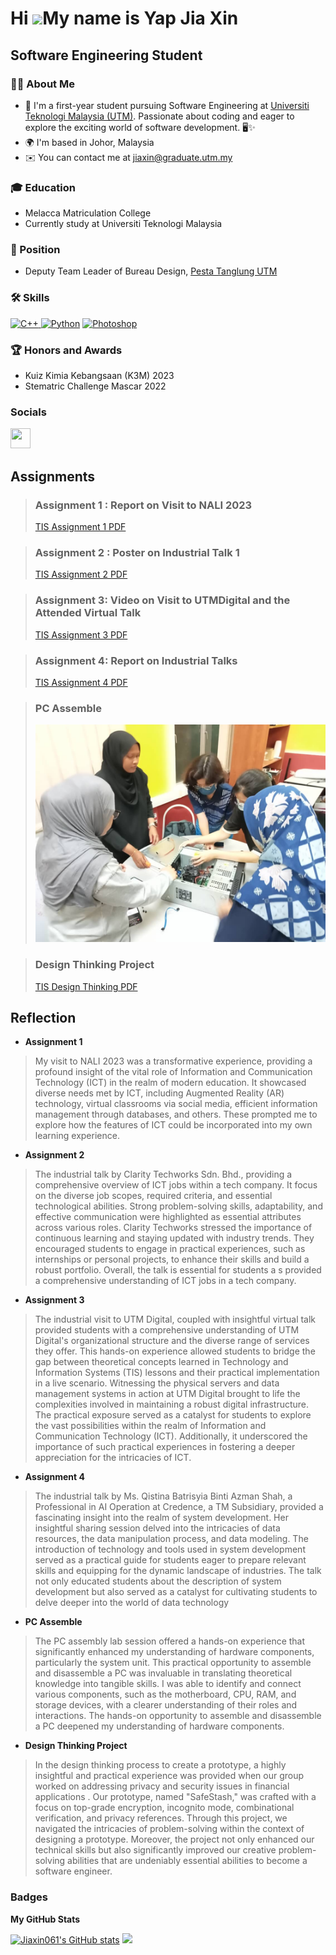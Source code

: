 Hi ![](https://user-images.githubusercontent.com/18350557/176309783-0785949b-9127-417c-8b55-ab5a4333674e.gif)My name is Yap Jia Xin
===================================================================================================================================

Software Engineering Student
----------------------------
### 👩‍💻 About Me

* 👋 I'm a first-year student pursuing Software Engineering at [Universiti Teknologi Malaysia (UTM)](https://www.utm.my/). Passionate about coding and eager to explore the exciting world of software development. 🖥️✨
* 🌍 I'm based in Johor, Malaysia
* ✉️ You can contact me at [jiaxin@graduate.utm.my](mailto:jiaxin@graduate.utm.my)




### 🎓 Education
* Melacca Matriculation College
* Currently study at Universiti Teknologi Malaysia



### 💼 Position
* Deputy Team Leader of Bureau Design, [Pesta Tanglung UTM](https://www.utm.my/ptutm/)

  

### 🛠️ Skills


<p align="left">
<a href="https://docs.microsoft.com/en-us/cpp/?view=msvc-170" target="_blank" rel="noreferrer"><img src="https://raw.githubusercontent.com/danielcranney/readme-generator/main/public/icons/skills/cplusplus-colored.svg" width="36" height="36" alt="C++" />      </a><a href="https://www.python.org/" target="_blank" rel="noreferrer"><img src="https://raw.githubusercontent.com/danielcranney/readme-generator/main/public/icons/skills/python-colored.svg" width="36" height="36" alt="Python" /></a>      <a href="https://www.adobe.com/uk/products/photoshop.html" target="_blank" rel="noreferrer"><img src="https://raw.githubusercontent.com/danielcranney/readme-generator/main/public/icons/skills/photoshop-colored.svg" width="36" height="36" alt="Photoshop" /></a>
</p>

### 🏆 Honors and Awards
* Kuiz Kimia Kebangsaan (K3M) 2023
* Stematric Challenge Mascar 2022

### Socials

<p align="left"> <a href="https://www.github.com/Jiaxin061" target="_blank" rel="noreferrer"> <picture> <source media="(prefers-color-scheme: dark)" srcset="https://raw.githubusercontent.com/danielcranney/readme-generator/main/public/icons/socials/github-dark.svg" /> <source media="(prefers-color-scheme: light)" srcset="https://raw.githubusercontent.com/danielcranney/readme-generator/main/public/icons/socials/github.svg" /> <img src="https://raw.githubusercontent.com/danielcranney/readme-generator/main/public/icons/socials/github.svg" width="32" height="32" /> </picture> </a></p>


## Assignments

> ### Assignment 1 : Report on Visit to NALI 2023
> [TIS Assignment 1 PDF](https://github.com/Jiaxin061/Jiaxin061/blob/main/TIS_Assignment_1.pdf)



> ### Assignment 2 : Poster on Industrial Talk 1
> [TIS Assignment 2 PDF](https://github.com/Jiaxin061/Jiaxin061/blob/main/TIS_assignment_2.pdf)


> ### Assignment 3: Video on Visit to UTMDigital and the Attended Virtual Talk
> [TIS Assignment 3 PDF](https://github.com/Jiaxin061/Jiaxin061/blob/main/TIS_assignment_3.pdf)

> ### Assignment 4: Report on Industrial Talks
> [TIS Assignment 4 PDF](https://github.com/Jiaxin061/Jiaxin061/blob/main/TIS_assignment_4.pdf)

> ### PC Assemble
> ![My Image](https://github.com/Jiaxin061/Jiaxin061/blob/main/TIS_PC_Assemble.jpg)

> ### Design Thinking Project
> [TIS Design Thinking PDF](https://github.com/Jiaxin061/Jiaxin061/blob/main/Design%20Thinking-Group%208_S06%20(1).pdf)

## Reflection
* **Assignment 1**

> My visit to NALI 2023 was a transformative experience, providing a profound insight of the vital role of Information and Communication Technology (ICT) in the realm of modern education. It showcased diverse needs met by ICT, including Augmented Reality (AR) technology, virtual classrooms via social media, efficient information management through databases, and others. These prompted me to explore how the features of ICT could be incorporated into my own learning experience.


* **Assignment 2**
  
> The industrial talk by Clarity Techworks Sdn. Bhd., providing a comprehensive overview of ICT jobs within a tech company. It focus on the diverse job scopes, required criteria, and essential technological abilities. Strong problem-solving skills, adaptability, and effective communication were highlighted as essential attributes across various roles. Clarity Techworks stressed the importance of continuous learning and staying updated with industry trends. They encouraged students to engage in practical experiences, such as internships or personal projects, to enhance their skills and build a robust portfolio. Overall, the talk is essential for students a s provided a comprehensive understanding of ICT jobs in a tech company.


* **Assignment 3**
  
> The industrial visit to UTM Digital, coupled with insightful virtual talk provided students with a comprehensive understanding of UTM Digital's organizational structure and the diverse range of services they offer. This hands-on experience allowed students to bridge the gap between theoretical concepts learned in Technology and Information Systems (TIS) lessons and their practical implementation in a live scenario. Witnessing the physical servers and data management systems in action at UTM Digital brought to life the complexities involved in maintaining a robust digital infrastructure. The practical exposure served as a catalyst for students to explore the vast possibilities within the realm of Information and Communication Technology (ICT). Additionally, it underscored the importance of such practical experiences in fostering a deeper appreciation for the intricacies of ICT.


* **Assignment 4**

> The industrial talk by Ms. Qistina Batrisyia Binti Azman Shah, a Professional in AI Operation at Credence, a TM Subsidiary, provided a fascinating insight into the realm of system development. Her insightful sharing session delved into the intricacies of data resources, the data manipulation process, and data modeling. The introduction of technology and tools used in system development served as a practical guide for students eager to prepare relevant skills and equipping for the dynamic landscape of industries. The talk not only educated students about the description of system development but also served as a catalyst for cultivating students to delve deeper into the world of data technology


* **PC Assemble**

> The PC assembly lab session offered a hands-on experience that significantly enhanced my understanding of hardware components, particularly the system unit. This practical opportunity to assemble and disassemble a PC was invaluable in translating theoretical knowledge into tangible skills. I was able to identify and connect various components, such as the motherboard, CPU, RAM, and storage devices, with a clearer understanding of their roles and interactions. The hands-on opportunity to assemble and disassemble a PC deepened my understanding of hardware components.

* **Design Thinking Project**

> In the design thinking process to create a prototype,  a highly insightful and practical experience was provided when our group worked on addressing privacy and security issues in financial applications . Our prototype, named "SafeStash," was crafted with a focus on top-grade encryption, incognito mode, combinational verification, and privacy references. Through this project, we navigated the intricacies of problem-solving within the context of designing a prototype.  Moreover, the project not only enhanced our technical skills but also significantly improved our creative problem-solving abilities that are undeniably essential abilities to become a software engineer.

### Badges

<b>My GitHub Stats</b>

<a href="http://www.github.com/Jiaxin061"><img src="https://github-readme-stats.vercel.app/api?username=Jiaxin061&show_icons=true&hide=&count_private=true&title_color=0891b2&text_color=ffffff&icon_color=0891b2&bg_color=1c1917&hide_border=true&show_icons=true" alt="Jiaxin061's GitHub stats" /></a>
<a href="http://www.github.com/Jiaxin061"><img src="https://github-readme-streak-stats.herokuapp.com/?user=Jiaxin061&stroke=ffffff&background=1c1917&ring=0891b2&fire=0891b2&currStreakNum=ffffff&currStreakLabel=0891b2&sideNums=ffffff&sideLabels=ffffff&dates=ffffff&hide_border=true" /></a>
